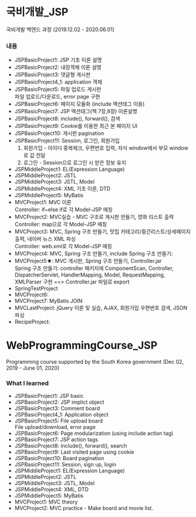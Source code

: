 # 국비개발_JSP
국비개발 백엔드 과정 (2019.12.02 - 2020.06.01)
    
### 내용  
 - JSPBasicProject1: JSP 기초 이론 설명   
 - JSPBasicProject2: 내장객체 이론 설명  
 - JSPBasicProject3: 댓글형 게시판  
 - JSPBasicProject4_1: application 객체   
 - JSPBasicProject5: 파일 업로드 게시판  
    파일 업로드/다운로드, error page 구현    
 - JSPBasicProject6: 페이지 모듈화 (include 액션태그 이용)   
 - JSPBasicProject7: JSP 액션태그(책 7장,8장) 이론설명   
 - JSPBasicProject8: include(), forward(), 검색  
 - JSPBasicProject9: Cookie를 이용한 최근 본 페이지 UI    
 - JSPBasicProject10: 게시판 pagination   
 - JSPBasicProject11: Session, 로그인, 회원가입   
   1) 회원가입 - 아이디 중복체크, 우편번호 입력, 자식 window에서 부모 window로 값 전달   
   2) 로그인 - Session으로 로그인 시 받은 정보 유지 
 - JSPMiddleProject1: EL(Expression Language)   
 - JSPMiddleProject2: JSTL     
 - JSPMiddleProject3: JSTL, Model         
 - JSPMiddleProject4: XML 기초 이론, DTD   
 - JSPMiddleProject5: MyBatis    
 - MVCProject1: MVC 이론   
   Controller: if~else if로 각 Model-JSP 매칭    
 - MVCProject2: MVC실습 - MVC 구조로 게시판 만들기, 영화 리스트 출력    
   Controller: map으로 각 Model-JSP 매칭   
 - MVCProject3: MVC, Spring 구조 만들기, 맛집 카테고리/중간리스트/상세페이지 출력, 네이버 뉴스 XML 파싱    
   Controller: web.xml로 각 Model-JSP 매칭   
 - MVCProject4: MVC, Spring 구조 만들기, include 
   Spring 구조 만들기:     
 - MVCProject5★: MVC 게시판, Spring 구조 만들기, Controller.jar    
   Spring 구조 만들기: controller 패키지에 ComponentScan, Controller, DispatcherServlet, HandlerMapping, Model, RequestMapping, XMLParser 구현 ==> Controller.jar 파일로 export
 - SpringTestProject     
 - MVCProject6:    
 - MVCProject7: MyBatis JOIN    
 - MVCLastProject: jQuery 이론 및 실습, AJAX, 회원가입 우편번호 검색, JSON 파싱    
 - RecipeProject:    
   

# WebProgrammingCourse_JSP
Programming course supported by the South Korea government (Dec 02, 2019 - June 01, 2020)
    
### What I learned 
 - JSPBasicProject1: JSP basic   
 - JSPBasicProject2: JSP implict object  
 - JSPBasicProject3: Comment board  
 - JSPBasicProject4_1: Application object  
 - JSPBasicProject5: File upload board    
    File upload/download, error page     
 - JSPBasicProject6: Page modularization (using include action tag) 
 - JSPBasicProject7: JSP action tags  
 - JSPBasicProject8: include(), forward(), search    
 - JSPBasicProject9: Last visited page using cookie
 - JSPBasicProject10: Board pagination  
 - JSPBasicProject11: Session, sign up, login     
 - JSPMiddleProject1: EL(Expression Language)     
 - JSPMiddleProject2: JSTL   
 - JSPMiddleProject3: JSTL, Model   
 - JSPMiddleProject4: XML, DTD   
 - JSPMiddleProject5: MyBatis    
 - MVCProject1: MVC theory   
 - MVCProject2: MVC practice - Make board and movie list.   